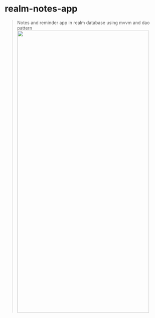 # realm-notes-app

> Notes and reminder app in realm database using mvvm and dao pattern
> <img src="https://storage.googleapis.com/my-blogger-1b264.appspot.com/1604929448346?GoogleAccessId=firebase-adminsdk-lb5mr%40my-blogger-1b264.iam.gserviceaccount.com&Expires=1742169600&Signature=vQQFwCxwCePys3eA86j4fBia7pMlhSlJ3vUUt5OGXgYTMAPAqgWx5vRtx89FCvRVV4YKrNLkzT1AeW0tQEqjrqrNBRWXO2SJ9PDsBNLpZ8w%2F8oabugexjzxPauR%2FqUE%2BMIUzCAATsImtrfUtbIygXzHGB75MxlsTEBghxMBnq%2FpXePXXuOsvVjlvL4CUxFPmID4truvWWOYNr76DOLa1GzOO6Pg5hCLcdqLrjFoDOU9O%2BeGWrQwXf7akxtCFjinIJynYJkrPYqq8HXng4SgytxPoMoVxvR%2Bf5uGCCr%2FTsZGOo7DpQSsU0HKI16ms2q4VlhJPwz%2BM2Gbr7udjCl9UkA%3D%3D" height="900" width="420">
